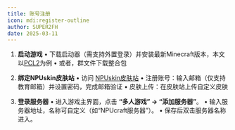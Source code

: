 ```yaml
---
title: 账号注册
icon: mdi:register-outline
author: SUPER2FH
date: 2025-03-11
---
```


1. **启动游戏**
   • 下载启动器（需支持外置登录）并安装最新Minecraft版本，本文以[PCL2](https://afdian.com/p/0164034c016c11ebafcb52540025c377)为例
   • 或者，群文件下载整合包

2. **绑定NPUskin皮肤站**
   • 访问 [NPUskin皮肤站](https://skin.npucraft.com)
   • 注册账号：输入邮箱（仅支持教育邮箱）并设置密码，完成邮箱验证
   • 皮肤上传：在皮肤站上传自定义皮肤

3. **登录服务器**
   • 进入游戏主界面，点击 **“多人游戏” → “添加服务器”**。
   • 输入服务器地址，名称可自定义（如“NPUcraft服务器”）。
   • 保存后双击服务器名称进入。